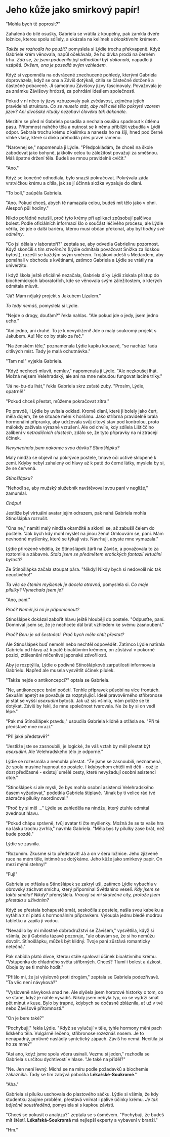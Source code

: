 # Jeho kůže jako smirkový papír!

"Mohla bych tě poprosit?"

Zahalená do bílé osušky, Gabriela se vrátila z koupelny, pak zamkla dveře ložnice, kterou spolu sdílely, a ukázala na kelímek s *bioaktivním* krémem.

*Takže se rozhodla ho použít?* pomyslela si Lýdie trochu překvapeně. Když Gabriele krém věnovala, napůl očekávala, že ho dívka prodá na černém trhu.  *Zdá se, že jsem podcenila její odhodlání být dokonalá,* napadlo ji vzápětí. *Ovšem, ona je posedlá svým vzhledem.*

Když si vzpomněla na odvrácené znechucené pohledy, kterými Gabriela doprovázela, když se ona a Záviš dotýkali, cítila se částečně dotčeně a částečně pobaveně. Ji samotnou Závišovy jizvy fascinovaly. Považovala je za známku Závišovy hrdosti, za pohrdání ideálem společnosti. 

Pokud v ní něco ty jizvy vzbuzovaly pak zvědavost, zejména jejich pravidelná struktura. *Co se muselo stát, aby měl celé tělo pokryté vzorem jizev? Ani divošské rituály nezohaví člověka tak dokonale.*

Mezitím se před ni Gabriela posadila a nechala osušku spadnout k útlému pasu. Přítomnost nahého těla a nutnost se k němu přiblížit vzbudila v Lýdii odpor. Sebrala trochu krému z kelímku a nanesla ho na šíji, hned pod černé vlhké vlasy, které si dívka přehodila přes pravé rameno.

"Narovnej se," napomenula  ji Lýdie. "Předpokládám, že chceš na škole zabodovat jako bohyně, jakkoliv celou tu záležitost považuji za směšnou. Máš špatné držení těla. Budeš se mnou pravidelně cvičit."

"Ano."

Když se konečně odhodlala, bylo snazší pokračovat. Pokrývala záda vrstvičkou krému a cítila, jak se jí účinná složka vypaluje do dlaní.

"To bolí," zaúpěla Gabriela.

"Ano. Pokud chceš, abych tě namazala celou, budeš mít tělo jako v ohni. Alespoň půl hodiny."

Nikdo pořádně netušil, proč tyto krémy při aplikaci způsobují palčivou bolest. Podle oficiálních informací šlo o součást léčivého procesu, ale Lýdie věřila, že jde o další bariéru, kterou musí občan překonat, aby byl *hodný své odměny*.

"Co jsi dělala v laboratoři?" zeptala se, aby odvedla Gabrielinu pozornost. Když skončili s tím *stvořením* (Lýdie odmítala považovat Snížka za lidskou bytost),  rozešli se každým svým směrem. Trojákovi odešli s Medardem, aby pomáhali v obchodu s květinami, zatímco Gabriela a Lýdie se vrátily na univerzitu.

I když škola ještě oficiálně nezačala, Gabriela díky Lýdii získala přístup do biochemických laboratořích, kde se věnovala svým záležitostem, o kterých odmítala mluvit.

"Já? Mám nějaký projekt s Jakubem Lízalem."

*To tedy nemáš,* pomyslela si Lýdie.

"Nejde o drogy, doufám?" řekla nahlas. "Ale pokud jde o jedy, jsem jedno ucho."

"Ani jedno, ani druhé. To je k nevydržení! Jde o malý soukromý projekt s Jakubem. Au! Nic co by stálo za řeč."

"Na ženském těle," poznamenala Lýdie kapku kousavě, "se nachází řada citlivých míst. Tady je malá ochutnávka."

"Tam ne!" vyjekla Gabriela.

"Když nechceš mluvit, nemluv," napomenula ji Lýdie. "Ale nezkoušej lhát. Možná nejsem Velehradský, ale ani na mne nebudou fungovat laciné triky."

"Já ne-bu-du lhát," řekla Gabriela skrz zaťaté zuby. "Prosím, Lýdie, opatrně!"

"Pokud chceš přestat, můžeme pokračovat zítra."

Po pravdě, i Lýdie by uvítala odklad. Kromě dlaní, které ji bolely jako čert, měla dojem, že se situace mění k horšímu. Jako stříbrná pravidelně brala hormonální přípravky, aby udržovala svůj citový stav pod kontrolou, proto málokdy zažívala výrazné vzrušení. Ale od chvíle, kdy sdílela Lištiččino zalíbení v *netradičních slastech*, zdálo se, že tyto přípravky na ni ztrácejí účinek.

*Nevynechala jsem nakonec svou dávku? Stínošlápku?*

Malý nindža se objevil na pokrývce postele, tmavé oči uctivě sklopené k zemi. Kdyby nebyl zahalený od hlavy až k patě do černé látky, myslela by si, že se červená.

*Stínošlápku?*

"Nehodí se, aby mužský služebník navštěvoval svou paní v negližé," zamumlal.

*Chápu!* 

Jestliže byl virtuální avatar jejím odrazem, pak nahá Gabriela mohla Stínošlápka rozrušit.

"Ona ne," namítl malý nindža okamžitě a sklonil se, až zabušil čelem do postele. "Jak bych kdy mohl myslet na jinou ženu! Omlouvám se, paní. Mám nevhodné myšlenky, které se týkají vás. Navrhuji, abyste mne vymazala."

Lýdie přirozeně věděla, že Stínošlápek žárlí na Záviše, a považovala to za roztomilé a zábavné. *Stala jsem se předmětem erotických fantazií virtuální bytosti?*

Ze Stínošlápka začala stoupat pára. "Nikdy! Nikdy bych si nedovolil nic tak neuctivého!"

*Ta věc se čtením myšlenek je docela otravná,* pomyslela si. *Co moje pilulky? Vynechala jsem je?*

"Ano, paní."

*Proč? Neměl jsi mi je připomenout?*

Stínošlápek dokázal zabořit hlavu ještě hlouběji do postele. "Odpusťte, paní. Domníval jsem se, že je nechcete dál brát vzhledem ke svému zasnoubení."

*Proč? Beru je od šestnácti. Proč bych měla chtít přestat?*

Ale Stínošlápek buď nemohl nebo nechtěl odpovědět. Zatímco Lýdie natírala Gabrielu od hlavy až k patě bioaktivním krémem, on zůstával v pokorné pozici, ztělesnění mlčenlivé japonské zdvořilosti.

Aby je rozptýlila, Lýdie o podivné Stínošlápkově zarputilosti informovala Gabrielu. Napřed ale musela vysvětlit účinek pilulek.

"Takže nejde o antikoncepci?" optala se Gabriela.

"Ne, antikoncepce brání početí. Tenhle přípravek působí na více frontách. Sexuální apetýt se považuje za rozptylující. Ideál pravověrného stříbronose je stát se vyšší *asexuální* bytostí. Jak už sis všimla, mám potíže se tě dotýkat. Záviš by řekl, že mne společnost tvarovala. Ne že by si on vedl lépe."

"Pak má Stínošlápek pravdu," usoudila Gabriela klidně a otřásla se. "Při té představě mne mrazí."

"Při jaké představě?"

"Jestliže jste se zasnoubili, je logické, že váš vztah by měl přestat být *asexuální*. Ale Velehradského tělo je odporné."

Lýdie se rozesmála a nemohla přestat. "Že jsme se zasnoubili, neznamená, že spolu musíme hupnout do postele. I kdybychom chtěli mít děti - což je dost předčasné - existují umělé cesty, které nevyžadují osobní asistenci otce."

"Stínošlápek si ale myslí, že bys mohla osobní asistenci Velehradského časem vyžadovat," podotkla Gabriela štiplavě. "Jinak by ti velice rád tvé zázračné pilulky naordinoval."

"Proč by si měl ..." Lýdie se zahleděla na nindžu, který ztuhle odmítal zvednout hlavu.

"Pokud chápu správně, tvůj avatar ti čte myšlenky. Možná že se ta vaše hra na lásku trochu zvrhla," navrhla Gabriela. "Měla bys ty pilulky zase brát, než bude pozdě."

Lýdie se zasnila.

"Rozumím. Zkusme si to představit! Já a on v šeru ložnice. Jeho zjizvené ruce na mém těle, intimně se dotýkáme. Jeho kůže jako smirkový papír. On mezi mými stehny!"

"Fuj!"

Gabriela se otřásla a Stínošlápek se zakryl uši, zatímco Lýdie vybuchla v obrovský záchvat smíchu, který připomínal Světlanino veselí. *Kdy jsem se takto smála? Nikdy?* přemýšlela. *Vracejí se mi skutečné city, protože jsem přestala s užíváním?*

Když se přestala bohapustě smát, seskočila z postele, našla svou kabelku a vytáhla z ní plató s hormonálním přípravkem. Vyloupla jednu bledě modrou tabletku a zapila ji vodou.

"Nevadilo by mi milostné dobrodružství se Závišem," vysvětlila, když si všimla, že ji Gabriela tázavě pozoruje, "ale obávám se, že si ho nemůžu dovolit. Stínošlápku, můžeš být klidný. Tvoje paní zůstává romanticky netečná."

Pak nabídla plató dívce, kterou stále spaloval účinek bioaktivního krému. "Vstupenka do chladného světa stříbrných. Chceš? Tlumí i bolest a úzkost. Oboje by se ti mohlo hodit."  

"Přišlo mi, že jsi výslovně proti drogám," zeptala se Gabriela podezřívavě. "Ta věc není návyková?"

"Vysloveně návyková snad ne. Ale slyšela jsem hororové historky o tom, co se stane, když je náhle vysadíš. Nikdy jsem nebyla typ, co se vydrží smát pět minut v kuse. Bylo by trapné, kdybych se dočasně zbláznila, ať už v tvé nebo Závišově přítomnosti."

"On je bere také?"

"Pochybuji," řekla Lýdie. "Když se vylučují v těle, tyhle hormony mění pach lidského těla. Vulgárně řečeno, stříbronose rozeznáš nosem. Je to nenápadný, protivně nasládlý syntetický zápach. Záviš ho nemá. Necítila jsi ho ze mne?"

"Asi ano, když jsme spolu včera usínali. Vezmu si jeden," rozhodla se Gabriela s určitou dychtivostí v hlase. "Je také na příděl?"

"Ne. Jen není levný. Míchá se na míru podle požadavků a biochemie zákazníka. Tady se tím zabývá pobočka **Lékařské-Soukromé**."

"Aha."

Gabriela si pilulku uschovala do plastového sáčku. Lýdie si všimla, že kdy studentku zaujme problém, přestává vnímat i pálivé účinky krému. *Je tak báječně soustředěná,* pomyslela si s kapkou závisti.

"Chceš se pokusit o analýzu?" zeptala se s úsměvem. "Pochybuji, že budeš mít štěstí. **Lékařská-Soukromá** má nejlepší experty a vybavení v branži."

"Hm." 